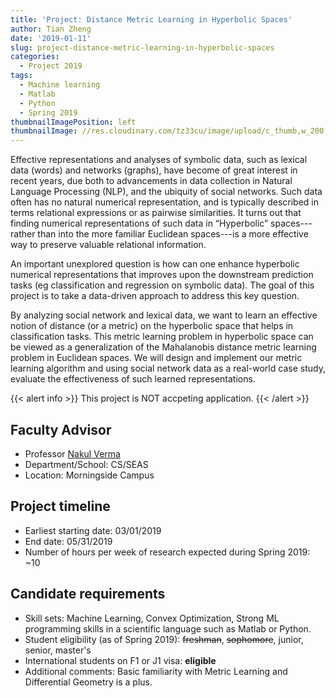 ```yaml
---
title: 'Project: Distance Metric Learning in Hyperbolic Spaces'
author: Tian Zheng
date: '2019-01-11'
slug: project-distance-metric-learning-in-hyperbolic-spaces
categories:
  - Project 2019
tags:
  - Machine learning
  - Matlab
  - Python
  - Spring 2019
thumbnailImagePosition: left
thumbnailImage: //res.cloudinary.com/tz33cu/image/upload/c_thumb,w_200,g_face/v1547219762/DSI-scholars/7ch4N_l3ozkz.gif
---
```

Effective representations and analyses of symbolic data, such as lexical data (words) and networks (graphs), have become of great interest in recent years, due both to advancements in data collection in Natural Language Processing (NLP), and the ubiquity of social networks. Such data often has no natural numerical representation, and is typically described in terms relational expressions or as pairwise similarities. It turns out that finding numerical representations of such data in “Hyperbolic” spaces---rather than into the more familiar Euclidean spaces---is a more effective way to preserve valuable relational information. 

<!--more-->
An important unexplored question is how can one enhance hyperbolic numerical representations that improves upon the downstream prediction tasks (eg classification and regression on symbolic data). The goal of this project is to take a data-driven approach to address this key question. 

By analyzing social network and lexical data, we want to learn an effective notion of distance (or a metric) on the hyperbolic space that helps in classification tasks. This metric learning problem in hyperbolic space can be viewed as a generalization of the Mahalanobis distance metric learning problem in Euclidean spaces. We will design and implement our metric learning algorithm and using social network data as a real-world case study, evaluate the effectiveness of such learned representations.

{{< alert info >}}
This project is NOT accpeting application. 
{{< /alert >}}

## Faculty Advisor
+ Professor [Nakul Verma](http://www.cs.columbia.edu/~verma/)
+ Department/School: CS/SEAS
+ Location: Morningside Campus


## Project timeline
+ Earliest starting date: 03/01/2019
+ End date: 05/31/2019
+ Number of hours per week of research expected during Spring 2019: ~10

## Candidate requirements
+ Skill sets: Machine Learning, Convex Optimization, Strong ML programming skills in a scientific language such as Matlab or Python.
+ Student eligibility  (as of Spring 2019): ~~freshman~~, ~~sophomore~~, junior, senior, master's
+ International students on F1 or J1 visa: **eligible**
+ Additional comments: Basic familiarity with Metric Learning and Differential Geometry is a plus.